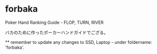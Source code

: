 # forbaka
Poker Hand Ranking Guide - FLOP, TURN, RIVER

バカのために作ったポーカーハンドガイドでござる。

** remember to update any changes to SSD, Laptop - under foldername: 'forbaka'.
